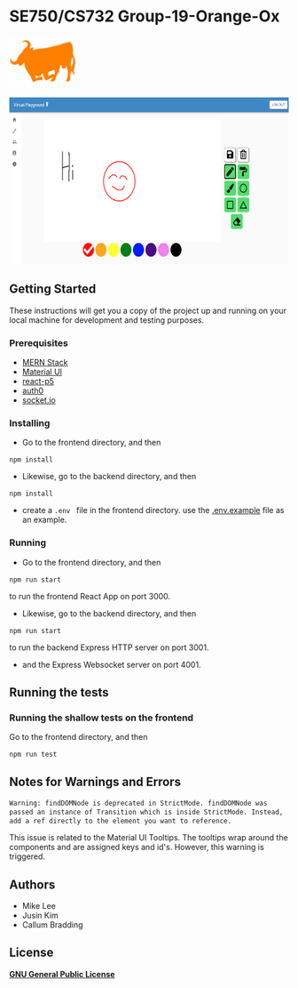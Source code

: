 # SE750/CS732 Group-19-Orange-Ox
<img src="./frontend/src/img/orange-ox.svg" alt="Orange_ox_logo" height="90">
<br/><br/>
<img src="./img/Screenshot.png" alt="App_screenshot" height="300">

## Getting Started

These instructions will get you a copy of the project up and running on your local machine for development and testing purposes.

### Prerequisites

* [MERN Stack](https://www.mongodb.com/mern-stack)
* [Material UI](https://material-ui.com/)
* [react-p5](https://www.npmjs.com/package/react-p5)
* [auth0](https://auth0.com/)
* [socket.io](https://socket.io/)

### Installing

* Go to the frontend directory, and then
```
npm install
```
* Likewise, go to the backend directory, and then
```
npm install
```
* create a ```.env ``` file in the frontend directory.
use the [.env.example](./frontend/.env.example) file as an example.


### Running

* Go to the frontend directory, and then
```
npm run start
```
to run the frontend React App on port 3000.

* Likewise, go to the backend directory, and then
```
npm run start
```
to run the backend Express HTTP server on port 3001.
* and the Express Websocket server on port 4001.

## Running the tests

### Running the shallow tests on the frontend
Go to the frontend directory, and then
```
npm run test
```

## Notes for Warnings and Errors
```
Warning: findDOMNode is deprecated in StrictMode. findDOMNode was passed an instance of Transition which is inside StrictMode. Instead, add a ref directly to the element you want to reference.
```
This issue is related to the Material UI Tooltips. The tooltips wrap around the components and are assigned keys and id's. However, this warning is triggered.

## Authors

* Mike Lee
* Jusin Kim
* Callum Bradding

## License

[__GNU General Public License__](LICENSE)
